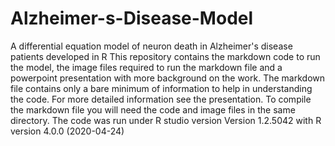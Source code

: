 # Alzheimer-s-Disease-Model
A differential equation model of neuron death in Alzheimer's disease patients developed in R
This repository contains the markdown code to run the model, the image files required to run the markdown file and a powerpoint presentation with more background on the work. The markdown file contains only a bare minimum of information to help in understanding the code. For more detailed information see the presentation. To compile the markdown file you will need the code and image files in the same directory. The code was run under R studio version Version 1.2.5042 with R version 4.0.0 (2020-04-24)
